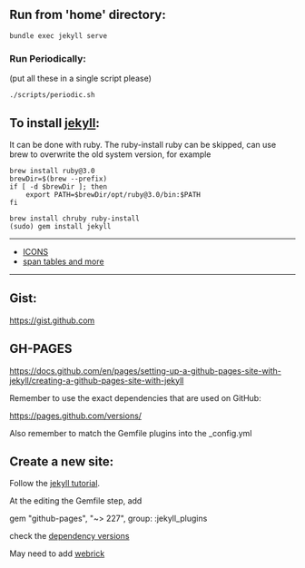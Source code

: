 ## Run from 'home' directory:

```
bundle exec jekyll serve
```

### Run Periodically:

(put all these in a single script please)
```
./scripts/periodic.sh
```

## To install [jekyll](https://jekyllrb.com):

It can be done with ruby. 
The ruby-install ruby can be skipped, can use brew to overwrite the old system version,
for example 

```
brew install ruby@3.0
brewDir=$(brew --prefix)
if [ -d $brewDir ]; then
	export PATH=$brewDir/opt/ruby@3.0/bin:$PATH
fi
```
 
 
```
brew install chruby ruby-install  
(sudo) gem install jekyll
```


---

- [ICONS](https://feathericons.com)
- [span tables and more](https://github.com/jeffreytse/jekyll-spaceship)

---

## Gist:

https://gist.github.com

## GH-PAGES

https://docs.github.com/en/pages/setting-up-a-github-pages-site-with-jekyll/creating-a-github-pages-site-with-jekyll

Remember to use the exact dependencies that are used on GitHub:

https://pages.github.com/versions/

Also remember to match the Gemfile plugins into the _config.yml

## Create a new site:

Follow the [jekyll tutorial](https://jekyllrb.com/docs/step-by-step/01-setup/).

At the editing the Gemfile step, add

gem "github-pages", "~> 227", group: :jekyll_plugins

check the [dependency versions](https://pages.github.com/versions/) 

May need to add [webrick](https://github.com/github/pages-gem/issues/752)

